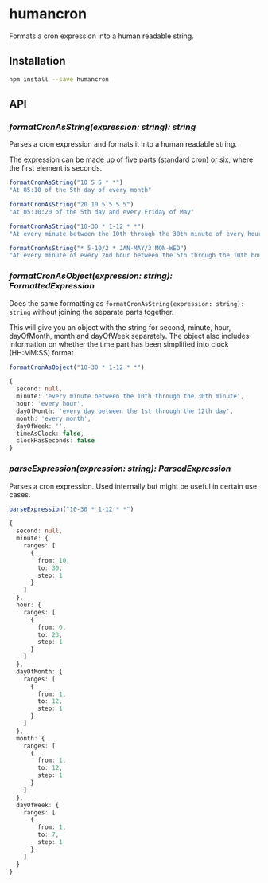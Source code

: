 # humancron

Formats a cron expression into a human readable string.

## Installation

```sh
npm install --save humancron
```

## API

### *formatCronAsString(expression: string): string*

Parses a cron expression and formats it into a human readable string.

The expression can be made up of five parts (standard cron) or six, where the first element is seconds.

```typescript
formatCronAsString("10 5 5 * *")
"At 05:10 of the 5th day of every month"

formatCronAsString("20 10 5 5 5 5")
"At 05:10:20 of the 5th day and every Friday of May"

formatCronAsString("10-30 * 1-12 * *")
"At every minute between the 10th through the 30th minute of every hour of every day between the 1st through the 12th day of every month"

formatCronAsString("* 5-10/2 * JAN-MAY/3 MON-WED")
"At every minute of every 2nd hour between the 5th through the 10th hour of every day between Monday through Wednesday of every 3rd month between January through May"
```

### *formatCronAsObject(expression: string): FormattedExpression*

Does the same formatting as ```formatCronAsString(expression: string): string``` without joining the separate parts
together.

This will give you an object with the string for second, minute, hour, dayOfMonth, month and dayOfWeek separately. The
object also includes information on whether the time part has been simplified into clock (HH:MM:SS) format.

```typescript
formatCronAsObject("10-30 * 1-12 * *")

{
  second: null,
  minute: 'every minute between the 10th through the 30th minute',
  hour: 'every hour',
  dayOfMonth: 'every day between the 1st through the 12th day',
  month: 'every month',
  dayOfWeek: '',
  timeAsClock: false,
  clockHasSeconds: false
}

```

### *parseExpression(expression: string): ParsedExpression*

Parses a cron expression. Used internally but might be useful in certain use cases.

```typescript
parseExpression("10-30 * 1-12 * *")

{
  second: null,
  minute: {
    ranges: [
      {
        from: 10,
        to: 30,
        step: 1
      }
    ]
  },
  hour: {
    ranges: [
      {
        from: 0,
        to: 23,
        step: 1
      }
    ]
  },
  dayOfMonth: {
    ranges: [
      {
        from: 1,
        to: 12,
        step: 1
      }
    ]
  },
  month: {
    ranges: [
      {
        from: 1,
        to: 12,
        step: 1
      }
    ]
  },
  dayOfWeek: {
    ranges: [
      {
        from: 1,
        to: 7,
        step: 1
      }
    ]
  }
}
```
